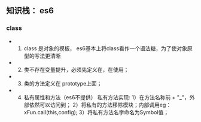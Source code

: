 ## 知识栈： es6

### class
- 1. class 是对象的模板， es6基本上将class看作一个语法糖，为了使对象原型的写法更清晰
- 2. 类不存在变量提升，必须先定义在，在使用；
- 3. 类的方法定义在 prototype上面；
- 4. 私有属性和方法（es6不提供）
    私有方法实现:
    1）在方法名称前 + "_"，外部依然可以访问到；
    2）将私有的方法移除模块；内部调用eg： xFun.call(this,config); 
    3）将私有方法名字命名为Symbol值；
    